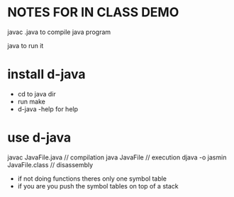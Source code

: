 # NOTES FOR IN CLASS DEMO 

javac <FILE>.java to compile java program 

java <FILE> to run it

# install d-java
+ cd to java dir 
+ run make
+ d-java -help for help 

# use d-java
javac JavaFile.java // compilation
java JavaFile // execution
djava -o jasmin JavaFile.class // disassembly


+ if not doing functions theres only one symbol table
+ if you are you push the symbol tables on top of a stack 

